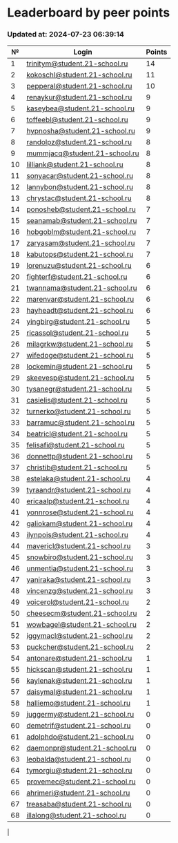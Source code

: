 # Leaderboard by peer points

### Updated at: 2024-07-23 06:39:14

| № | Login | Points |
|---|-------|--------|
|1|trinitym@student.21-school.ru|14|
|2|kokoschl@student.21-school.ru|11|
|3|pepperal@student.21-school.ru|10|
|4|renaykur@student.21-school.ru|9|
|5|kaseybea@student.21-school.ru|9|
|6|toffeebl@student.21-school.ru|9|
|7|hypnosha@student.21-school.ru|9|
|8|randolpz@student.21-school.ru|8|
|9|mummjacq@student.21-school.ru|8|
|10|lilliank@student.21-school.ru|8|
|11|sonyacar@student.21-school.ru|8|
|12|lannybon@student.21-school.ru|8|
|13|chrystac@student.21-school.ru|8|
|14|ponosheb@student.21-school.ru|7|
|15|seanamab@student.21-school.ru|7|
|16|hobgoblm@student.21-school.ru|7|
|17|zaryasam@student.21-school.ru|7|
|18|kabutops@student.21-school.ru|7|
|19|lorenuzu@student.21-school.ru|6|
|20|fighterf@student.21-school.ru|6|
|21|twannama@student.21-school.ru|6|
|22|marenvar@student.21-school.ru|6|
|23|hayheadt@student.21-school.ru|6|
|24|yingbirg@student.21-school.ru|5|
|25|ricassol@student.21-school.ru|5|
|26|milagrkw@student.21-school.ru|5|
|27|wifedoge@student.21-school.ru|5|
|28|lockemin@student.21-school.ru|5|
|29|skeevesp@student.21-school.ru|5|
|30|tysanegr@student.21-school.ru|5|
|31|casielis@student.21-school.ru|5|
|32|turnerko@student.21-school.ru|5|
|33|barramuc@student.21-school.ru|5|
|34|beatricl@student.21-school.ru|5|
|35|felisafi@student.21-school.ru|5|
|36|donnettp@student.21-school.ru|5|
|37|christib@student.21-school.ru|5|
|38|estelaka@student.21-school.ru|4|
|39|tyraandr@student.21-school.ru|4|
|40|ericaalp@student.21-school.ru|4|
|41|yonnrose@student.21-school.ru|4|
|42|galiokam@student.21-school.ru|4|
|43|ilynpois@student.21-school.ru|4|
|44|mavericl@student.21-school.ru|3|
|45|snowbiro@student.21-school.ru|3|
|46|unmentia@student.21-school.ru|3|
|47|yaniraka@student.21-school.ru|3|
|48|vincenzg@student.21-school.ru|3|
|49|voicerol@student.21-school.ru|2|
|50|cheesecm@student.21-school.ru|2|
|51|wowbagel@student.21-school.ru|2|
|52|iggymacl@student.21-school.ru|2|
|53|puckcher@student.21-school.ru|2|
|54|antonare@student.21-school.ru|1|
|55|hickscan@student.21-school.ru|1|
|56|kaylenak@student.21-school.ru|1|
|57|daisymal@student.21-school.ru|1|
|58|halliemo@student.21-school.ru|1|
|59|juggermy@student.21-school.ru|0|
|60|demetrif@student.21-school.ru|0|
|61|adolphdo@student.21-school.ru|0|
|62|daemonpr@student.21-school.ru|0|
|63|leobalda@student.21-school.ru|0|
|64|tymorgiu@student.21-school.ru|0|
|65|provemec@student.21-school.ru|0|
|66|ahrimeri@student.21-school.ru|0|
|67|treasaba@student.21-school.ru|0|
|68|illalong@student.21-school.ru|0|
|
